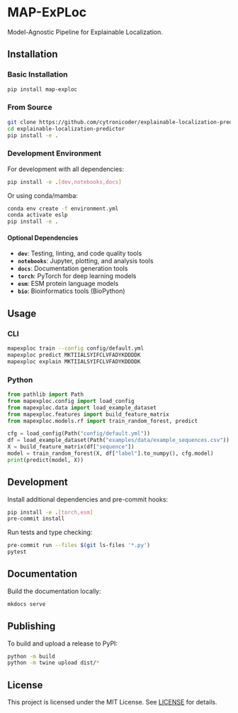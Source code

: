 # MAP-ExPLoc

Model-Agnostic Pipeline for Explainable Localization.

## Installation

### Basic Installation

```bash
pip install map-exploc
```

### From Source

```bash
git clone https://github.com/cytronicoder/explainable-localization-predictor.git
cd explainable-localization-predictor
pip install -e .
```

### Development Environment

For development with all dependencies:

```bash
pip install -e .[dev,notebooks,docs]
```

Or using conda/mamba:

```bash
conda env create -f environment.yml
conda activate eslp
pip install -e .
```

#### Optional Dependencies

- **`dev`**: Testing, linting, and code quality tools
- **`notebooks`**: Jupyter, plotting, and analysis tools
- **`docs`**: Documentation generation tools
- **`torch`**: PyTorch for deep learning models
- **`esm`**: ESM protein language models
- **`bio`**: Bioinformatics tools (BioPython)

## Usage

### CLI

```bash
mapexploc train --config config/default.yml
mapexploc predict MKTIIALSYIFCLVFADYKDDDDK
mapexploc explain MKTIIALSYIFCLVFADYKDDDDK
```

### Python

```python
from pathlib import Path
from mapexploc.config import load_config
from mapexploc.data import load_example_dataset
from mapexploc.features import build_feature_matrix
from mapexploc.models.rf import train_random_forest, predict

cfg = load_config(Path("config/default.yml"))
df = load_example_dataset(Path("examples/data/example_sequences.csv"))
X = build_feature_matrix(df["sequence"])
model = train_random_forest(X, df["label"].to_numpy(), cfg.model)
print(predict(model, X))
```

## Development

Install additional dependencies and pre-commit hooks:

```bash
pip install -e .[torch,esm]
pre-commit install
```

Run tests and type checking:

```bash
pre-commit run --files $(git ls-files '*.py')
pytest
```

## Documentation

Build the documentation locally:

```bash
mkdocs serve
```

## Publishing

To build and upload a release to PyPI:

```bash
python -m build
python -m twine upload dist/*
```

## License

This project is licensed under the MIT License. See [LICENSE](LICENSE) for details.
